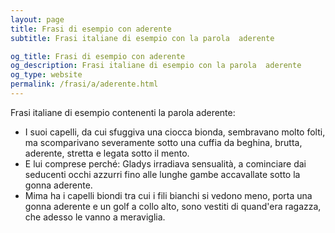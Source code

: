 ```yaml
---
layout: page
title: Frasi di esempio con aderente 
subtitle: Frasi italiane di esempio con la parola  aderente

og_title: Frasi di esempio con aderente 
og_description: Frasi italiane di esempio con la parola  aderente
og_type: website
permalink: /frasi/a/aderente.html
---
```


Frasi italiane di esempio contenenti la parola aderente:


- I suoi capelli, da cui sfuggiva una ciocca bionda, sembravano molto folti, ma scomparivano severamente sotto una cuffia da beghina, brutta, aderente, stretta e legata sotto il mento.
- E lui comprese perché: Gladys irradiava sensualità, a cominciare dai seducenti occhi azzurri fino alle lunghe gambe accavallate sotto la gonna aderente.
- Mima ha i capelli biondi tra cui i fili bianchi si vedono meno, porta una gonna aderente e un golf a collo alto, sono vestiti di quand'era ragazza, che adesso le vanno a meraviglia.
